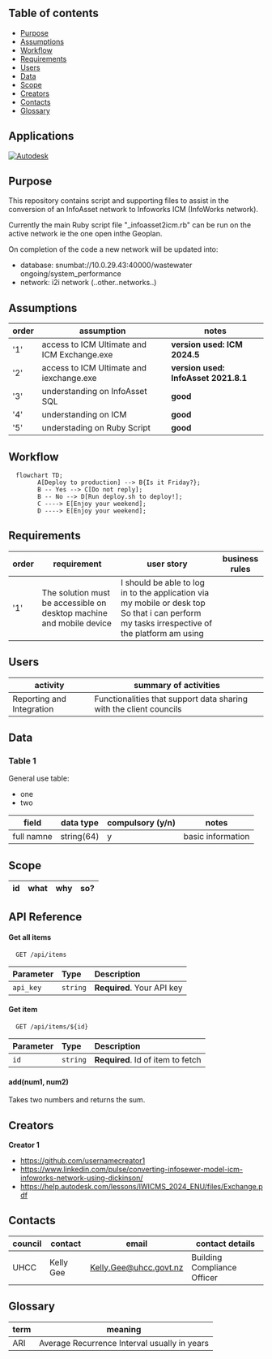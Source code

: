 ## Table of contents

- [Purpose](#purpose)
- [Assumptions](#assumptions)
- [Workflow](#workflow)
- [Requirements](#requirements)
- [Users](#users)
- [Data](#data)
- [Scope](#scope)
- [Creators](#creators)
- [Contacts](#contacts)
- [Glossary](#glossary)

## Applications

[![Autodesk](https://img.shields.io/badge/License-Autodesk-green.svg)](https://www.autodesk.com/nz)

## Purpose

This repository contains script and supporting files to assist in the conversion of an InfoAsset network to 
Infoworks ICM (InfoWorks network).

Currently the main Ruby script file "_infoasset2icm.rb" can be run on the active network ie the one open inthe Geoplan.

On completion of the code a new network will be updated into:
- database: snumbat://10.0.29.43:40000/wastewater ongoing/system_performance
- network: i2i network (..other..networks..)

## Assumptions

order | assumption | notes
--- | --- | ---
'1' | access to ICM Ultimate and ICM Exchange.exe | **version used: ICM 2024.5**
'2' | access to ICM Ultimate and iexchange.exe | **version used: InfoAsset 2021.8.1**
'3' | understanding on InfoAsset SQL | **good**
'4' | understanding on ICM | **good**
'5' | understading on Ruby Script | **good**

## Workflow

```mermaid
  flowchart TD;
		A[Deploy to production] --> B{Is it Friday?};
		B -- Yes --> C[Do not reply];
		B -- No --> D[Run deploy.sh to deploy!];
		C ----> E[Enjoy your weekend];
		D ----> E[Enjoy your weekend];
```

## Requirements

order | requirement | user story | business rules
--- | --- | --- | ---
'1' | The solution must be accessible on desktop machine and mobile device | I should be able to log in to the application via my mobile or desk top So that i can perform my tasks irrespective of the platform am using | |

## Users

activity | summary of activities
--- | ---
Reporting and Integration | Functionalities that support data sharing with the client councils

## Data

### Table 1

General use table:

- one
- two

field | data type | compulsory (y/n) | notes
--- | --- | --- | ---
full namne | string(64) | y | basic information

## Scope

id | what | why | so?
--- | --- | --- | ---

## API Reference

#### Get all items

```http
  GET /api/items
```

| Parameter | Type     | Description                |
| :-------- | :------- | :------------------------- |
| `api_key` | `string` | **Required**. Your API key |

#### Get item

```http
  GET /api/items/${id}
```

| Parameter | Type     | Description                       |
| :-------- | :------- | :-------------------------------- |
| `id`      | `string` | **Required**. Id of item to fetch |

#### add(num1, num2)

Takes two numbers and returns the sum.

## Creators

**Creator 1**

- <https://github.com/usernamecreator1>
- <https://www.linkedin.com/pulse/converting-infosewer-model-icm-infoworks-network-using-dickinson/>
- <https://help.autodesk.com/lessons/IWICMS_2024_ENU/files/Exchange.pdf>

## Contacts

council | contact | email | contact details
--- | --- | --- | ---
UHCC | Kelly Gee | Kelly.Gee@uhcc.govt.nz | Building Compliance Officer

## Glossary

term | meaning
--- | ---
ARI | Average Recurrence Interval usually in years